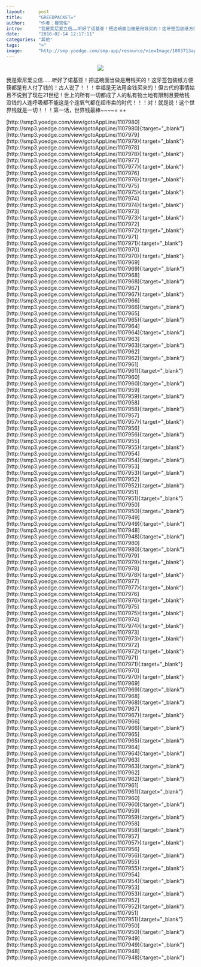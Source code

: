 ```yaml
---
layout:     post
title:      "GREEDPACKET∞"
author:     "作者：榎宫佑"
intro:      "我是索尼爱立信……听好了诺基亚！把这碗面当做是用钱买的！这牙签包装纸方便筷都是有人付了钱的！古人说了！！！幸福是无法用金钱买来的！但古代的事情姑且不说到了现在21世纪！世上的所有一切都成了人的私有物土地有限制且要给钱没钱的人连呼吸都不能这是个连氧气都在超市卖的时代！！！对！就是说！这个世界钱就是一切！！！第一话，世界钱最棒~~~~= =+"
date:       "2018-02-14 12:17:11"
categories: "其他"
tags:       "∞"
image:      "http://smp.yoedge.com/smp-app/resource/viewImage/1003713appline.png"
---
```

<div style="text-align: center">
<p><img src="http://smp.yoedge.com/smp-app/resource/viewImage/1003713appline.png"/></p>
</div>
<p class="post-meta">
<span>我是索尼爱立信……听好了诺基亚！把这碗面当做是用钱买的！这牙签包装纸方便筷都是有人付了钱的！古人说了！！！幸福是无法用金钱买来的！但古代的事情姑且不说到了现在21世纪！世上的所有一切都成了人的私有物土地有限制且要给钱没钱的人连呼吸都不能这是个连氧气都在超市卖的时代！！！对！就是说！这个世界钱就是一切！！！第一话，世界钱最棒~~~~= =+</span>
</p>
[http://smp3.yoedge.com/view/gotoAppLine/1107980](http://smp3.yoedge.com/view/gotoAppLine/1107980){:target="_blank"}
[http://smp3.yoedge.com/view/gotoAppLine/1107979](http://smp3.yoedge.com/view/gotoAppLine/1107979){:target="_blank"}
[http://smp3.yoedge.com/view/gotoAppLine/1107978](http://smp3.yoedge.com/view/gotoAppLine/1107978){:target="_blank"}
[http://smp3.yoedge.com/view/gotoAppLine/1107977](http://smp3.yoedge.com/view/gotoAppLine/1107977){:target="_blank"}
[http://smp3.yoedge.com/view/gotoAppLine/1107976](http://smp3.yoedge.com/view/gotoAppLine/1107976){:target="_blank"}
[http://smp3.yoedge.com/view/gotoAppLine/1107975](http://smp3.yoedge.com/view/gotoAppLine/1107975){:target="_blank"}
[http://smp3.yoedge.com/view/gotoAppLine/1107974](http://smp3.yoedge.com/view/gotoAppLine/1107974){:target="_blank"}
[http://smp3.yoedge.com/view/gotoAppLine/1107973](http://smp3.yoedge.com/view/gotoAppLine/1107973){:target="_blank"}
[http://smp3.yoedge.com/view/gotoAppLine/1107972](http://smp3.yoedge.com/view/gotoAppLine/1107972){:target="_blank"}
[http://smp3.yoedge.com/view/gotoAppLine/1107971](http://smp3.yoedge.com/view/gotoAppLine/1107971){:target="_blank"}
[http://smp3.yoedge.com/view/gotoAppLine/1107970](http://smp3.yoedge.com/view/gotoAppLine/1107970){:target="_blank"}
[http://smp3.yoedge.com/view/gotoAppLine/1107969](http://smp3.yoedge.com/view/gotoAppLine/1107969){:target="_blank"}
[http://smp3.yoedge.com/view/gotoAppLine/1107968](http://smp3.yoedge.com/view/gotoAppLine/1107968){:target="_blank"}
[http://smp3.yoedge.com/view/gotoAppLine/1107967](http://smp3.yoedge.com/view/gotoAppLine/1107967){:target="_blank"}
[http://smp3.yoedge.com/view/gotoAppLine/1107966](http://smp3.yoedge.com/view/gotoAppLine/1107966){:target="_blank"}
[http://smp3.yoedge.com/view/gotoAppLine/1107965](http://smp3.yoedge.com/view/gotoAppLine/1107965){:target="_blank"}
[http://smp3.yoedge.com/view/gotoAppLine/1107964](http://smp3.yoedge.com/view/gotoAppLine/1107964){:target="_blank"}
[http://smp3.yoedge.com/view/gotoAppLine/1107963](http://smp3.yoedge.com/view/gotoAppLine/1107963){:target="_blank"}
[http://smp3.yoedge.com/view/gotoAppLine/1107962](http://smp3.yoedge.com/view/gotoAppLine/1107962){:target="_blank"}
[http://smp3.yoedge.com/view/gotoAppLine/1107961](http://smp3.yoedge.com/view/gotoAppLine/1107961){:target="_blank"}
[http://smp3.yoedge.com/view/gotoAppLine/1107960](http://smp3.yoedge.com/view/gotoAppLine/1107960){:target="_blank"}
[http://smp3.yoedge.com/view/gotoAppLine/1107959](http://smp3.yoedge.com/view/gotoAppLine/1107959){:target="_blank"}
[http://smp3.yoedge.com/view/gotoAppLine/1107958](http://smp3.yoedge.com/view/gotoAppLine/1107958){:target="_blank"}
[http://smp3.yoedge.com/view/gotoAppLine/1107957](http://smp3.yoedge.com/view/gotoAppLine/1107957){:target="_blank"}
[http://smp3.yoedge.com/view/gotoAppLine/1107956](http://smp3.yoedge.com/view/gotoAppLine/1107956){:target="_blank"}
[http://smp3.yoedge.com/view/gotoAppLine/1107955](http://smp3.yoedge.com/view/gotoAppLine/1107955){:target="_blank"}
[http://smp3.yoedge.com/view/gotoAppLine/1107954](http://smp3.yoedge.com/view/gotoAppLine/1107954){:target="_blank"}
[http://smp3.yoedge.com/view/gotoAppLine/1107953](http://smp3.yoedge.com/view/gotoAppLine/1107953){:target="_blank"}
[http://smp3.yoedge.com/view/gotoAppLine/1107952](http://smp3.yoedge.com/view/gotoAppLine/1107952){:target="_blank"}
[http://smp3.yoedge.com/view/gotoAppLine/1107951](http://smp3.yoedge.com/view/gotoAppLine/1107951){:target="_blank"}
[http://smp3.yoedge.com/view/gotoAppLine/1107950](http://smp3.yoedge.com/view/gotoAppLine/1107950){:target="_blank"}
[http://smp3.yoedge.com/view/gotoAppLine/1107949](http://smp3.yoedge.com/view/gotoAppLine/1107949){:target="_blank"}
[http://smp3.yoedge.com/view/gotoAppLine/1107948](http://smp3.yoedge.com/view/gotoAppLine/1107948){:target="_blank"}
[http://smp3.yoedge.com/view/gotoAppLine/1107980](http://smp3.yoedge.com/view/gotoAppLine/1107980){:target="_blank"}
[http://smp3.yoedge.com/view/gotoAppLine/1107979](http://smp3.yoedge.com/view/gotoAppLine/1107979){:target="_blank"}
[http://smp3.yoedge.com/view/gotoAppLine/1107978](http://smp3.yoedge.com/view/gotoAppLine/1107978){:target="_blank"}
[http://smp3.yoedge.com/view/gotoAppLine/1107977](http://smp3.yoedge.com/view/gotoAppLine/1107977){:target="_blank"}
[http://smp3.yoedge.com/view/gotoAppLine/1107976](http://smp3.yoedge.com/view/gotoAppLine/1107976){:target="_blank"}
[http://smp3.yoedge.com/view/gotoAppLine/1107975](http://smp3.yoedge.com/view/gotoAppLine/1107975){:target="_blank"}
[http://smp3.yoedge.com/view/gotoAppLine/1107974](http://smp3.yoedge.com/view/gotoAppLine/1107974){:target="_blank"}
[http://smp3.yoedge.com/view/gotoAppLine/1107973](http://smp3.yoedge.com/view/gotoAppLine/1107973){:target="_blank"}
[http://smp3.yoedge.com/view/gotoAppLine/1107972](http://smp3.yoedge.com/view/gotoAppLine/1107972){:target="_blank"}
[http://smp3.yoedge.com/view/gotoAppLine/1107971](http://smp3.yoedge.com/view/gotoAppLine/1107971){:target="_blank"}
[http://smp3.yoedge.com/view/gotoAppLine/1107970](http://smp3.yoedge.com/view/gotoAppLine/1107970){:target="_blank"}
[http://smp3.yoedge.com/view/gotoAppLine/1107969](http://smp3.yoedge.com/view/gotoAppLine/1107969){:target="_blank"}
[http://smp3.yoedge.com/view/gotoAppLine/1107968](http://smp3.yoedge.com/view/gotoAppLine/1107968){:target="_blank"}
[http://smp3.yoedge.com/view/gotoAppLine/1107967](http://smp3.yoedge.com/view/gotoAppLine/1107967){:target="_blank"}
[http://smp3.yoedge.com/view/gotoAppLine/1107966](http://smp3.yoedge.com/view/gotoAppLine/1107966){:target="_blank"}
[http://smp3.yoedge.com/view/gotoAppLine/1107965](http://smp3.yoedge.com/view/gotoAppLine/1107965){:target="_blank"}
[http://smp3.yoedge.com/view/gotoAppLine/1107964](http://smp3.yoedge.com/view/gotoAppLine/1107964){:target="_blank"}
[http://smp3.yoedge.com/view/gotoAppLine/1107963](http://smp3.yoedge.com/view/gotoAppLine/1107963){:target="_blank"}
[http://smp3.yoedge.com/view/gotoAppLine/1107962](http://smp3.yoedge.com/view/gotoAppLine/1107962){:target="_blank"}
[http://smp3.yoedge.com/view/gotoAppLine/1107961](http://smp3.yoedge.com/view/gotoAppLine/1107961){:target="_blank"}
[http://smp3.yoedge.com/view/gotoAppLine/1107960](http://smp3.yoedge.com/view/gotoAppLine/1107960){:target="_blank"}
[http://smp3.yoedge.com/view/gotoAppLine/1107959](http://smp3.yoedge.com/view/gotoAppLine/1107959){:target="_blank"}
[http://smp3.yoedge.com/view/gotoAppLine/1107958](http://smp3.yoedge.com/view/gotoAppLine/1107958){:target="_blank"}
[http://smp3.yoedge.com/view/gotoAppLine/1107957](http://smp3.yoedge.com/view/gotoAppLine/1107957){:target="_blank"}
[http://smp3.yoedge.com/view/gotoAppLine/1107956](http://smp3.yoedge.com/view/gotoAppLine/1107956){:target="_blank"}
[http://smp3.yoedge.com/view/gotoAppLine/1107955](http://smp3.yoedge.com/view/gotoAppLine/1107955){:target="_blank"}
[http://smp3.yoedge.com/view/gotoAppLine/1107954](http://smp3.yoedge.com/view/gotoAppLine/1107954){:target="_blank"}
[http://smp3.yoedge.com/view/gotoAppLine/1107953](http://smp3.yoedge.com/view/gotoAppLine/1107953){:target="_blank"}
[http://smp3.yoedge.com/view/gotoAppLine/1107952](http://smp3.yoedge.com/view/gotoAppLine/1107952){:target="_blank"}
[http://smp3.yoedge.com/view/gotoAppLine/1107951](http://smp3.yoedge.com/view/gotoAppLine/1107951){:target="_blank"}
[http://smp3.yoedge.com/view/gotoAppLine/1107950](http://smp3.yoedge.com/view/gotoAppLine/1107950){:target="_blank"}
[http://smp3.yoedge.com/view/gotoAppLine/1107949](http://smp3.yoedge.com/view/gotoAppLine/1107949){:target="_blank"}
[http://smp3.yoedge.com/view/gotoAppLine/1107948](http://smp3.yoedge.com/view/gotoAppLine/1107948){:target="_blank"}


